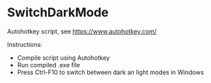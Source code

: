 ﻿# SwitchDarkMode
 
Autohotkey script, see https://www.autohotkey.com/

Instructions: 
* Compile script using Autohotkey
* Run compiled .exe file
* Press Ctrl-F10 to switch between dark an light modes in Windows

